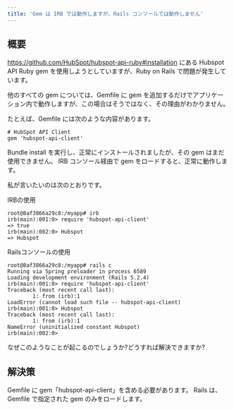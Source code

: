 ```yaml
---
title: 'Gem は IRB では動作しますが、Rails コンソールでは動作しません'
---
```


## 概要
https://github.com/HubSpot/hubspot-api-ruby#installation にある Hubspot API Ruby gem を使用しようとしていますが、Ruby on Rails で問題が発生しています。

他のすべての gem については、Gemfile に gem を追加するだけでアプリケーション内で動作しますが、この場合はそうではなく、その理由がわかりません。

たとえば、Gemfile には次のような内容があります。

```
# HubSpot API Client
gem 'hubspot-api-client'

```
Bundle install を実行し、正常にインストールされましたが、その gem はまだ使用できません。 IRB コンソール経由で gem をロードすると、正常に動作します。

私が言いたいのは次のとおりです。

IRBの使用

```
root@8af3866a29c8:/myapp# irb
irb(main):001:0> require 'hubspot-api-client'
=> true
irb(main):002:0> Hubspot
=> Hubspot

```
Railsコンソールの使用

```
root@8af3866a29c8:/myapp# rails c
Running via Spring preloader in process 6589
Loading development environment (Rails 5.2.4)
irb(main):001:0> require 'hubspot-api-client'
Traceback (most recent call last):
        1: from (irb):1
LoadError (cannot load such file -- hubspot-api-client)
irb(main):001:0> Hubspot
Traceback (most recent call last):
        1: from (irb):1
NameError (uninitialized constant Hubspot)
irb(main):002:0> 

```
なぜこのようなことが起こるのでしょうか?どうすれば解決できますか?

## 解決策
Gemfile に gem「hubspot-api-client」を含める必要があります。
Rails は、Gemfile で指定された gem のみをロードします。

